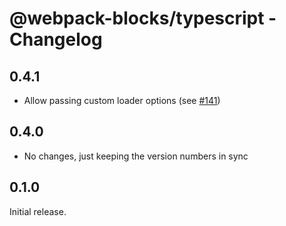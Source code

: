 # @webpack-blocks/typescript - Changelog

## 0.4.1

- Allow passing custom loader options (see [#141](https://github.com/andywer/webpack-blocks/pull/141))

## 0.4.0

- No changes, just keeping the version numbers in sync

## 0.1.0

Initial release.
